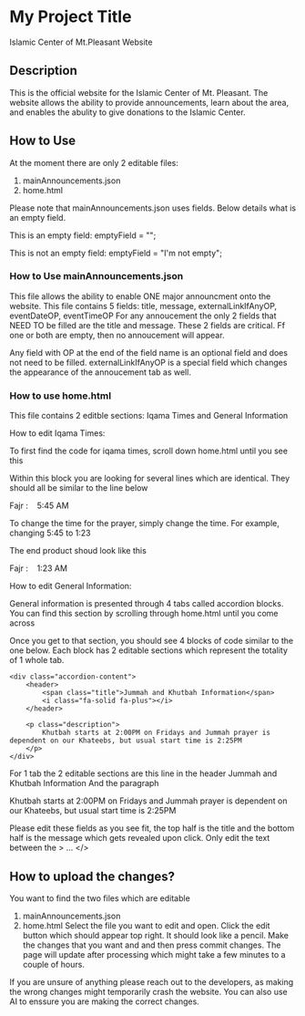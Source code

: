 # My Project Title
Islamic Center of Mt.Pleasant Website

## Description
This is the official website for the Islamic Center of Mt. Pleasant. The website allows the ability to provide announcements, learn about the area, and enables the abulity to give donations to the Islamic Center.

## How to Use
At the moment there are only 2 editable files:
1. mainAnnouncements.json
2. home.html

Please note that mainAnnouncements.json uses fields. Below details what is an empty field.

This is an empty field:
emptyField = "";

This is not an empty field:
emptyField = "I'm not empty";

### How to Use mainAnnouncements.json
This file allows the ability to enable ONE major announcment onto the website. 
This file contains 5 fields: title, message, externalLinkIfAnyOP, eventDateOP, eventTimeOP
For any annoucement the only 2 fields that NEED TO be filled are the title and message. These 2 fields are critical. Ff one or both are empty, then no annoucement will appear.

Any field with OP at the end of the field name is an optional field and does not need to be filled.
externalLinkIfAnyOP is a special field which changes the appearance of the annoucement tab as well. 


### How to use home.html
This file contains 2 editble sections: Iqama Times and General Information

How to edit Iqama Times:

To first find the code for iqama times, scroll down home.html until you see this <!-- Iqama Times STARTS HERE -->

Within this block you are looking for several lines which are identical. They should all be similar to the line below

<div class="prayer-times-line">Fajr :&nbsp;&nbsp;&nbsp;&nbsp;5:45 AM</div>

To change the time for the prayer, simply change the time. For example, changing 5:45 to 1:23

The end product shoud look like this 

<div class="prayer-times-line">Fajr :&nbsp;&nbsp;&nbsp;&nbsp;1:23 AM</div>


How to edit General Information:

General information is presented through 4 tabs called accordion blocks. You can find this section by scrolling through home.html until you come across <!-- Accordion Block STARTS HERE-->

Once you get to that section, you should see 4 blocks of code similar to the one below. Each block has 2 editable sections which represent the totality of 1 whole tab.


    <div class="accordion-content">
        <header>
            <span class="title">Jummah and Khutbah Information</span>
            <i class="fa-solid fa-plus"></i>
        </header>
        
        <p class="description">
            Khutbah starts at 2:00PM on Fridays and Jummah prayer is dependent on our Khateebs, but usual start time is 2:25PM
        </p>
    </div>

For 1 tab the 2 editable sections are this line in the header 
<span class="title">Jummah and Khutbah Information</span>
And the paragraph
<p class="description">
    Khutbah starts at 2:00PM on Fridays and Jummah prayer is dependent on our Khateebs, but usual start time is 2:25PM
</p>

Please edit these fields as you see fit, the top half is the title and the bottom half is the message which gets revealed upon click. Only edit the text between the > ... </>

## How to upload the changes?
You want to find the two files which are editable
1. mainAnnouncements.json
2. home.html
Select the file you want to edit and open.
Click the edit button which should appear top right. It should look like a pencil.
Make the changes that you want and and then press commit changes. The page will update after processing which might take a few minutes to a couple of hours.

If you are unsure of anything please reach out to the developers, as making the wrong changes might temporarily crash the website. You can also use AI to enssure you are making the correct changes.
